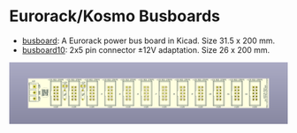 Eurorack/Kosmo Busboards
========================

* [busboard](busboard): A Eurorack power bus board in Kicad.
Size 31.5 x 200 mm.
* [busboard10](busboard10): 2x5 pin connector ±12V adaptation.
Size 26 x 200 mm.

![picture](docs/busboard10.png)
